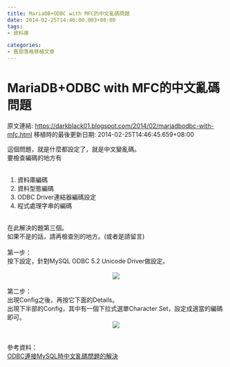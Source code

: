 ```yaml
---
title: MariaDB+ODBC with MFC的中文亂碼問題
date: 2014-02-25T14:46:00.003+08:00
tags: 
- 資料庫

categories:
- 舊部落格移植文章
---
```


# MariaDB+ODBC with MFC的中文亂碼問題

原文連結: https://darkblack01.blogspot.com/2014/02/mariadbodbc-with-mfc.html
移植時的最後更新日期: 2014-02-25T14:46:45.659+08:00

<div class="separator" style="clear: both; text-align: center;"></div>這個問題，就是什麼都設定了，就是中文變亂碼。<br />要檢查編碼的地方有<br /><br /><ol><li>資料庫編碼</li><li>資料型態編碼</li><li>ODBC Driver連結器編碼設定</li><li>程式處理字串的編碼</li></ol><br />在此解決的題第三個。<br />如果不是的話，請再檢查別的地方。(或者是請留言)<br /><br />第一步：<br />按下設定，針對MySQL ODBC 5.2 Unicode Driver做設定。<br /><br /><div class="separator" style="clear: both; text-align: center;"><a href="http://1.bp.blogspot.com/-p8IwiH76eg8/Uww63uyglTI/AAAAAAAAHLE/-tJAhAC947U/s1600/ODBC_Zh-twError1.PNG" imageanchor="1" style="margin-left: 1em; margin-right: 1em;"><img border="0" src="http://1.bp.blogspot.com/-p8IwiH76eg8/Uww63uyglTI/AAAAAAAAHLE/-tJAhAC947U/s1600/ODBC_Zh-twError1.PNG" /></a></div><br />第二步：<br />出現Config之後，再按它下面的Details。<br />出現下半部的Config，其中有一個下拉式選單Character Set，設定成適當的編碼即可。<br /><div class="separator" style="clear: both; text-align: center;"><a href="http://4.bp.blogspot.com/-fdklWi_hBGQ/Uww70JkwLXI/AAAAAAAAHLQ/lVGdx7p555o/s1600/ODBC_Zh-twError2.PNG" imageanchor="1" style="margin-left: 1em; margin-right: 1em;"><img border="0" src="http://4.bp.blogspot.com/-fdklWi_hBGQ/Uww70JkwLXI/AAAAAAAAHLQ/lVGdx7p555o/s1600/ODBC_Zh-twError2.PNG" /></a></div><br /><br />參考資料：<br /><a href="http://blog.csdn.net/masibuaa/article/details/7653117" target="_blank">ODBC連接MySQL時中文亂碼問題的解決</a>
